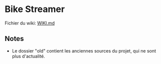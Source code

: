 # Bike Streamer

Fichier du wiki: [WIKI.md](./WIKI.md)

## Notes

- Le dossier "old" contient les anciennes sources du projet, qui ne sont plus d'actualité.
